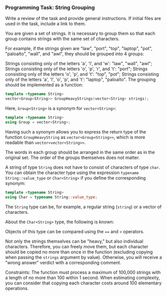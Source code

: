### Programming Task: String Grouping

Write a review of the task and provide general instructions. If initial files are used in the task, include a link to them.

You are given a set of strings. It is necessary to group them so that each group contains strings with the same set of characters.

For example, if the strings given are "law", "port", "top", "laptop", "pot", "paloalto", "wall", and "awl", they should be grouped into 4 groups:

Strings consisting only of the letters 'a', 'l', and 'w': "law", "wall", "awl";
Strings consisting only of the letters 'o', 'p', 'r', and 't': "port";
Strings consisting only of the letters 'o', 'p', and 't': "top", "pot";
Strings consisting only of the letters 'a', 'l', 'o', 'p', and 't': "laptop", "paloalto".
The grouping should be implemented as a function:

```cpp
template <typename String>
vector<Group<String>> GroupHeavyStrings(vector<String> strings);
```

Here, `Group<String>` is a synonym for `vector<String>`:

```cpp
template <typename String>
using Group = vector<String>;
```

Having such a synonym allows you to express the return type of the function `GroupHeavyString` as `vector<Group<String>>`, which is more readable than `vector<vector<String>>`.

The words in each group should be arranged in the same order as in the original set. The order of the groups themselves does not matter.

A string of type `String` does not have to consist of characters of type `char`. You can obtain the character type using the expression `typename String::value_type` or `Char<String>` if you define the corresponding synonym:

```cpp
template <typename String>
using Char = typename String::value_type;
```

The `String` type can be, for example, a regular string (`string`) or a vector of characters.

About the `Char<String>` type, the following is known:

Objects of this type can be compared using the `==` and `<` operators.

Not only the strings themselves can be "heavy," but also individual characters. Therefore, you can freely move them, but each character should be copied no more than once in the function (excluding copying when passing the `strings` argument by value). Otherwise, you will receive a "wrong answer" verdict with a corresponding comment.

Constraints:
The function must process a maximum of 100,000 strings with a length of no more than 100 within 1 second. When estimating complexity, you can consider that copying each character costs around 100 elementary operations.